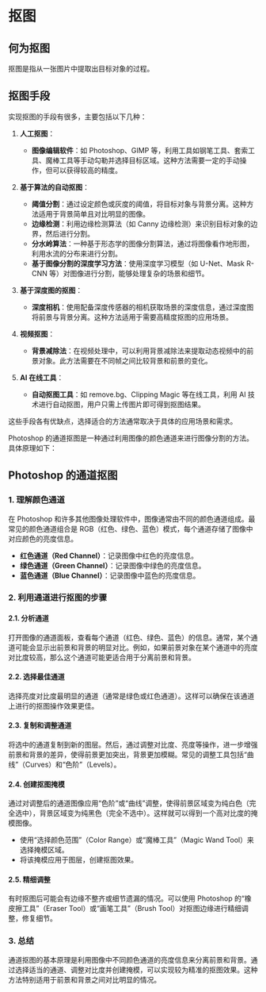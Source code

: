 
# 抠图

## 何为抠图

抠图是指从一张图片中提取出目标对象的过程。

## 抠图手段

实现抠图的手段有很多，主要包括以下几种：

1. **人工抠图**：
   - **图像编辑软件**：如 Photoshop、GIMP 等，利用工具如钢笔工具、套索工具、魔棒工具等手动勾勒并选择目标区域。这种方法需要一定的手动操作，但可以获得较高的精度。

2. **基于算法的自动抠图**：
   - **阈值分割**：通过设定颜色或灰度的阈值，将目标对象与背景分离。这种方法适用于背景简单且对比明显的图像。
   - **边缘检测**：利用边缘检测算法（如 Canny 边缘检测）来识别目标对象的边界，然后进行分割。
   - **分水岭算法**：一种基于形态学的图像分割算法，通过将图像看作地形图，利用水流的分布来进行分割。
   - **基于图像分割的深度学习方法**：使用深度学习模型（如 U-Net、Mask R-CNN 等）对图像进行分割，能够处理复杂的场景和细节。

3. **基于深度图的抠图**：
   - **深度相机**：使用配备深度传感器的相机获取场景的深度信息，通过深度图将前景与背景分离。这种方法适用于需要高精度抠图的应用场景。

4. **视频抠图**：
   - **背景减除法**：在视频处理中，可以利用背景减除法来提取动态视频中的前景对象。此方法需要在不同帧之间比较背景和前景的变化。

5. **AI 在线工具**：
   - **自动抠图工具**：如 remove.bg、Clipping Magic 等在线工具，利用 AI 技术进行自动抠图，用户只需上传图片即可得到抠图结果。

这些手段各有优缺点，选择适合的方法通常取决于具体的应用场景和需求。

Photoshop 的通道抠图是一种通过利用图像的颜色通道来进行图像分割的方法。具体原理如下：

## Photoshop 的通道抠图

### 1. 理解颜色通道

在 Photoshop 和许多其他图像处理软件中，图像通常由不同的颜色通道组成。最常见的颜色通道组合是 RGB（红色、绿色、蓝色）模式，每个通道存储了图像中对应颜色的亮度信息。

- **红色通道（Red Channel）**：记录图像中红色的亮度信息。
- **绿色通道（Green Channel）**：记录图像中绿色的亮度信息。
- **蓝色通道（Blue Channel）**：记录图像中蓝色的亮度信息。

### 2. 利用通道进行抠图的步骤

#### 2.1. 分析通道

打开图像的通道面板，查看每个通道（红色、绿色、蓝色）的信息。通常，某个通道可能会显示出前景和背景的明显对比。例如，如果前景对象在某个通道中的亮度对比度较高，那么这个通道可能更适合用于分离前景和背景。

#### 2.2. 选择最佳通道

选择亮度对比度最明显的通道（通常是绿色或红色通道）。这样可以确保在该通道上进行的抠图操作效果更佳。

#### 2.3. 复制和调整通道

将选中的通道复制到新的图层。然后，通过调整对比度、亮度等操作，进一步增强前景和背景的差异，使得前景更加突出，背景更加模糊。常见的调整工具包括“曲线”（Curves）和“色阶”（Levels）。

#### 2.4. 创建抠图掩模

通过对调整后的通道图像应用“色阶”或“曲线”调整，使得前景区域变为纯白色（完全选中），背景区域变为纯黑色（完全不选中）。这样就可以得到一个高对比度的掩模图像。

- 使用“选择颜色范围”（Color Range）或“魔棒工具”（Magic Wand Tool）来选择掩模区域。
- 将该掩模应用于图层，创建抠图效果。

#### 2.5. 精细调整

有时抠图后可能会有边缘不整齐或细节遗漏的情况。可以使用 Photoshop 的“橡皮擦工具”（Eraser Tool）或“画笔工具”（Brush Tool）对抠图边缘进行精细调整，修复细节。

### 3. 总结

通道抠图的基本原理是利用图像中不同颜色通道的亮度信息来分离前景和背景。通过选择适当的通道、调整对比度并创建掩模，可以实现较为精准的抠图效果。这种方法特别适用于前景和背景之间对比明显的情况。
